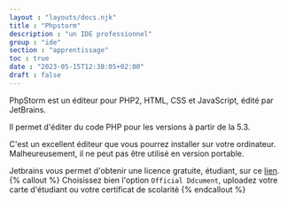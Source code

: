 ```yaml
---
layout : "layouts/docs.njk"
title : "Phpstorm"
description : "un IDE professionnel"
group : "ide"
section : "apprentissage"
toc : true
date : "2023-05-15T12:38:05+02:00"
draft : false
---
```

PhpStorm est un éditeur pour PHP2, HTML, CSS et JavaScript, édité par JetBrains.

Il permet d'éditer du code PHP pour les versions à partir de la 5.3.

C'est un excellent éditeur que vous pourrez installer sur votre ordinateur. 
Malheureusement, il ne peut pas être utilisé en version portable.

Jetbrains vous permet d'obtenir une licence gratuite, étudiant, sur ce [lien](https://www.jetbrains.com/shop/eform/students).
{% callout %}
Choisissez bien l'option `Official Ddcument`, uploadez votre carte d'étudiant ou votre certificat de scolarité
{% endcallout %}